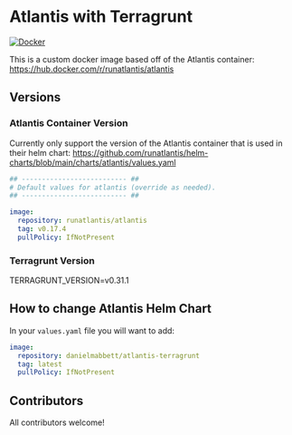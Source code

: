 # Atlantis with Terragrunt

[![Docker](https://github.com/DanielMabbett/atlantis-with-terragrunt/actions/workflows/docker-publish.yml/badge.svg)](https://github.com/DanielMabbett/atlantis-with-terragrunt/actions/workflows/docker-publish.yml)

This is a custom docker image based off of the Atlantis container:
<https://hub.docker.com/r/runatlantis/atlantis>

## Versions

### Atlantis Container Version

Currently only support the version of the Atlantis container that is used in their helm chart:
<https://github.com/runatlantis/helm-charts/blob/main/charts/atlantis/values.yaml>

```yaml
## -------------------------- ##
# Default values for atlantis (override as needed).
## -------------------------- ##

image:
  repository: runatlantis/atlantis
  tag: v0.17.4
  pullPolicy: IfNotPresent
```
### Terragrunt Version

TERRAGRUNT_VERSION=v0.31.1

## How to change Atlantis Helm Chart

In your `values.yaml` file you will want to add:

```yaml
image:
  repository: danielmabbett/atlantis-terragrunt
  tag: latest
  pullPolicy: IfNotPresent
```

## Contributors

All contributors welcome!
